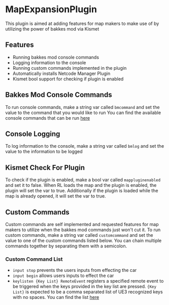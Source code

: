 # MapExpansionPlugin
This plugin is aimed at adding features for map makers to make use of by utilizing the power of bakkes mod via Kismet

## Features
- Running bakkes mod console commands
- Logging information to the console
- Running custom commands implemented in the plugin
- Automatically installs Netcode Manager Plugin
- Kismet bool support for checking if plugin is enabled

## Bakkes Mod Console Commands
To run console commands, make a string var called `bmcommand` and set the value to the command that you would like to run
You can find the available console commands that can be run [here](https://bakkesmod.fandom.com/wiki/Category:Console_commands)

## Console Logging
To log information to the console, make a string var called `bmlog` and set the value to the information to be logged

## Kismet Check For Plugin
To check if the plugin is enabled, make a bool var called `mappluginenabled` and set it to false. When RL loads the map and the plugin is enabled, the plugin will set the var to true. Additionally if the plugin is loaded while the map is already opened, it will set the var to true.

## Custom Commands
Custom commands are self implemented and requested features for map makers to utilize when the bakkes mod commands just won't cut it.
To run custom commands, make a string var called `customcommand` and set the value to one of the custom commands listed below. You can chain multiple commands together by separating them with a semicolon.

### Custom Command List
- `input stop` prevents the users inputs from effecting the car
- `input begin` allows users inputs to effect the car
- `keylisten {Key List} RemoteEvent` registers a specified remote event to be triggered when the keys provided in the key list are pressed. `{Key List}` is expected to be a comma separated list of UE3 recognized keys with no spaces. You can find the list [here](https://docs.unrealengine.com/udk/Three/KeyBinds.html)
